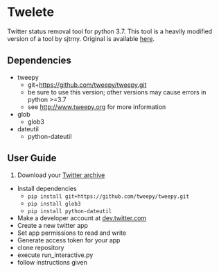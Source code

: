 Twelete
===========

Twitter status removal tool for python 3.7. This tool is a heavily 
modified version of a tool by sjtrny. Original is available 
[here](https://github.com/sjtrny/TweetDelete/blob/master/delete_tweets.py).

Dependencies
-----------

- tweepy 
	- git+https://github.com/tweepy/tweepy.git 
	- be sure to use this version; other versions may cause errors in python >=3.7
	- see http://www.tweepy.org for more information
- glob
	- glob3
- dateutil
	- python-dateutil
	
User Guide
-----------

1. Download your [Twitter archive](https://twitter.com/settings/account)
- Install dependencies
	- `pip install git+https://github.com/tweepy/tweepy.git`
	- `pip install glob3`
	- `pip install python-dateutil`
- Make a developer account at [dev.twitter.com](http://dev.twitter.com)
- Create a new twitter app
- Set app permissions to read and write
- Generate access token for your app
- clone repository
- execute run_interactive.py
- follow instructions given